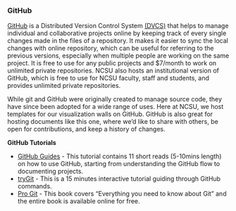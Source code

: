 ### GitHub

[GitHub](https://github.com/) is a Distributed Version Control System [(DVCS)](https://git-scm.com/book/en/v2/Getting-Started-About-Version-Control) that helps to manage individual and collaborative projects online by keeping track of every single changes made in the files of a repository. It makes it easier to sync the local changes with online repository, which can be useful for referring to the previous versions, especially when multiple people are working on the same project. It is free to use for any public projects and $7/month to work on unlimited private repositories. NCSU also hosts an institutional version of GitHub, which is free to use for NCSU faculty, staff and students, and provides unlimited private repositories.

While git and GitHub were originally created to manage source code, they have since been adopted for a wide range of uses. Here at NCSU, we host templates for our visualization walls on GitHub. GitHub is also great for hosting documents like this one, where we’d like to share with others, be open for contributions, and keep a history of changes.

**GitHub Tutorials** 
* [GitHub Guides](https://guides.github.com/) - This tutorial contains 11 short reads (5-10mins length) on how to use GitHub, starting from understanding the GitHub flow to documenting projects.
* [tryGit](https://try.github.io) - This is a 15 minutes interactive tutorial guiding through GitHub commands.
* [Pro Git](https://git-scm.com/book/en/v2) - This book covers “Everything you need to know about Git” and the entire book is available online for free. 
